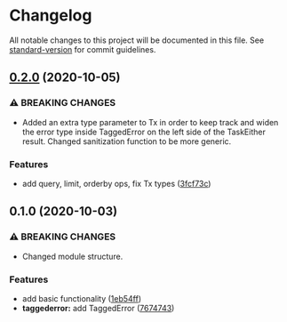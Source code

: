 # Changelog

All notable changes to this project will be documented in this file. See [standard-version](https://github.com/conventional-changelog/standard-version) for commit guidelines.

## [0.2.0](https://github.com/tormenteddan/lambda-store/compare/v0.1.0...v0.2.0) (2020-10-05)


### ⚠ BREAKING CHANGES

* Added an extra type parameter to Tx in order to keep track and widen the error type
inside TaggedError on the left side of the TaskEither result. Changed sanitization function to be
more generic.

### Features

* add query, limit, orderby ops, fix Tx types ([3fcf73c](https://github.com/tormenteddan/lambda-store/commit/3fcf73c7e2a479c44a14556031522e1a7505b799))

## 0.1.0 (2020-10-03)


### ⚠ BREAKING CHANGES

* Changed module structure.

### Features

* add basic functionality ([1eb54ff](https://github.com/tormenteddan/lambda-store/commit/1eb54ff5b2150e1cbc799d34941d81f01708d9f3))
* **taggederror:** add TaggedError ([7674743](https://github.com/tormenteddan/lambda-store/commit/76747435b443b616a153a353f2752f32f543ad32))
